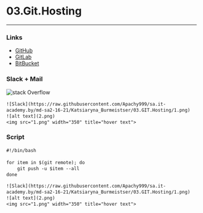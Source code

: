   # 03.Git.Hosting
  ---
  ### Links 

  + [GitHub](https://github.com/Apachy999/Demo_GGB)
  + [GitLab](https://gitlab.com/apachy999/demo_ggb)
  + [BitBucket](https://bitbucket.org/Apachy/demo_ggb)
  

  ### Slack + Mail
  ![stack Overflow](https://raw.githubusercontent.com/Apachy999/sa.it-academy.by/md-sa2-16-21/Katsiaryna_Burmeistser/03.GIT.Hosting/1.png)
  
    ![Slack](https://raw.githubusercontent.com/Apachy999/sa.it-academy.by/md-sa2-16-21/Katsiaryna_Burmeistser/03.GIT.Hosting/1.png)
	![alt text](2.png)
	<img src="1.png" width="350" title="hover text">
	

  
  ### Script
  
  ```
  #!/bin/bash

  for item in $(git remote); do
      git push -u $item --all
  done

  ```


    ![Slack](https://raw.githubusercontent.com/Apachy999/sa.it-academy.by/md-sa2-16-21/Katsiaryna_Burmeistser/03.GIT.Hosting/1.png)
	![alt text](2.png)
	<img src="1.png" width="350" title="hover text">

